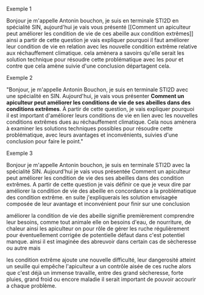
Exemple 1

Bonjour je m'appelle Antonin bouchon, je suis en terminale STI2D en spécialité SIN, aujourd'hui je vais vous présenté [[Comment un apiculteur peut améliorer les condition de vie de ces abeille aux condition extrêmes]] ainsi a partir de cette question je vais expliquer pourquoi il faut améliorer leur condition de vie en relation avec les nouvelle condition extrême relative aux réchauffement climatique. cela amènera a savoirs qu'elle serait les solution technique pour résoudre cette problématique avec les pour et contre que cela amène suivie d'une conclusion départagent cela. 

Exemple 2


"Bonjour, je m'appelle Antonin Bouchon, je suis en terminale STI2D avec une spécialité en SIN. Aujourd'hui, je vais vous présenter **Comment un apiculteur peut améliorer les conditions de vie de ses abeilles dans des conditions extrêmes**. À partir de cette question, je vais expliquer pourquoi il est important d'améliorer leurs conditions de vie en lien avec les nouvelles conditions extrêmes dues au réchauffement climatique. Cela nous amènera à examiner les solutions techniques possibles pour résoudre cette problématique, avec leurs avantages et inconvénients, suivies d'une conclusion pour faire le point."









Exemple 3

Bonjour je m'appelle Antonin bouchon, je suis en terminale STI2D avec la spécialité SIN. Aujourd'hui je vais vous présentée Comment un apiculteur peut améliorer les condition de vie des ses abeilles dans des condition extrêmes. A partir de cette question je vais définir ce que je veux dire par améliorer la condition de vie des abeille en concordance a la problématique des condition extrême. en suite j'expliquerais les solution envisagée composée de leur avantage et inconvénient pour finir sur une conclusion

améliorer la condition de vie des abeille signifie premièrement comprendre leur besoins, comme tout animale elle on besoins d'eau, de nourriture, de chaleur ainsi les apiculteur on pour rôle de gérer les ruche régulièrement pour éventuellement corrigée de potentielle défaut dans c'est potentiel manque. ainsi il est imaginée des abreuvoir dans certain cas de sècheresse ou autre mais

les condition extrême ajoute une nouvelle difficulté, leur dangerosité atteint un seuille qui empêche l'apiculteur a un contrôle aisée de ces ruche alors que c'est déjà un immense travaille, entre des grand sècheresse, forte pluies, grand froid ou encore maladie il serait important de pouvoir accourir a chaque problème.
